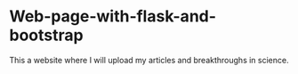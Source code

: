 # Web-page-with-flask-and-bootstrap

This a website where I will upload my articles and breakthroughs in science.
